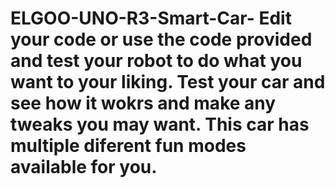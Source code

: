 # ELGOO-UNO-R3-Smart-Car- Edit your code or use the code provided and test your robot to do what you want to your liking. Test your car and see how it wokrs and make any tweaks you may want. This car has multiple diferent fun modes available for you. 
